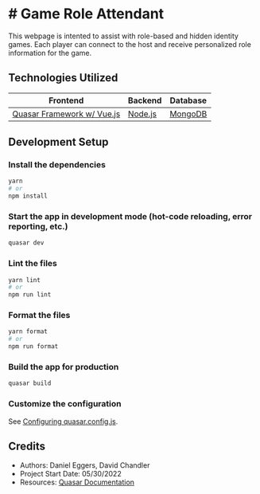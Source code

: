 # # Game Role Attendant
This webpage is intented to assist with role-based and hidden identity games.
Each player can connect to the host and receive personalized role information for the game.

## Technologies Utilized

| Frontend                                          | Backend                           | Database                            |
|---------------------------------------------------|-----------------------------------|-------------------------------------|
| [Quasar Framework w/ Vue.js](https://quasar.dev/) | [Node.js](https://nodejs.org/en/) | [MongoDB](https://www.mongodb.com/) |



## Development Setup

### Install the dependencies

```bash
yarn
# or
npm install
```

### Start the app in development mode (hot-code reloading, error reporting, etc.)

```bash
quasar dev
```

### Lint the files

```bash
yarn lint
# or
npm run lint
```

### Format the files

```bash
yarn format
# or
npm run format
```

### Build the app for production

```bash
quasar build
```

### Customize the configuration

See [Configuring quasar.config.js](https://v2.quasar.dev/quasar-cli-vite/quasar-config-js).


## Credits
- Authors: Daniel Eggers, David Chandler
- Project Start Date: 05/30/2022
- Resources: [Quasar Documentation](https://quasar.dev/api-explorer)
